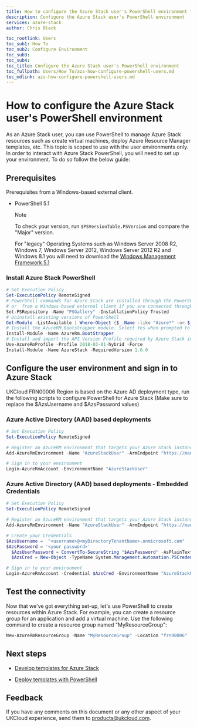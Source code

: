 ```yaml
---
title: How to configure the Azure Stack user's PowerShell environment for UKCloud | Based on Microsoft Docs
description: Configure the Azure Stack user's PowerShell environment
services: azure-stack
author: Chris Black

toc_rootlink: Users
toc_sub1: How To
toc_sub2: Configure Environment
toc_sub3:
toc_sub4:
toc_title: Configure the Azure Stack user's PowerShell environment
toc_fullpath: Users/How To/azs-how-configure-powershell-users.md
toc_mdlink: azs-how-configure-powershell-users.md
---
```


# How to configure the Azure Stack user's PowerShell environment

As an Azure Stack user, you can use PowerShell to manage Azure Stack resources such as create virtual machines, deploy Azure Resource Manager templates, etc. This topic is scoped to use with the user environments only. In order to interact with Azure Stack PowerShell, you will need to set up your environment. To do so follow the below guide:

## Prerequisites

Prerequisites from a Windows-based external client.

- PowerShell 5.1

    > [!NOTE]
    > To check your version, run `$PSVersionTable.PSVersion` and compare the "Major" version.
    >
    > For "legacy" Operating Systems such as Windows Server 2008 R2, Windows 7, Windows Server 2012, Windows Server 2012 R2 and Windows 8.1 you will need to download the [Windows Management Framework 5.1](https://docs.microsoft.com/en-us/powershell/wmf/5.1/install-configure)

### Install Azure Stack PowerShell

  ```PowerShell
  # Set Execution Policy
  Set-ExecutionPolicy RemoteSigned
  # PowerShell commands for Azure Stack are installed through the PowerShell gallery. To register the PSGallery repository, open an elevated PowerShell session from the development kit 
  # or  from a Windows-based external client if you are connected through VPN and run the following command:
  Set-PSRepository -Name "PSGallery" -InstallationPolicy Trusted
  # Uninstall existing versions of PowerShell
  Get-Module -ListAvailable | Where-Object {$_.Name -like "Azure*" -or $_.Name -like "Azs*"} | Uninstall-Module -Force
  # Install the AzureRM.Bootstrapper module. Select Yes when prompted to install NuGet
  Install-Module -Name AzureRm.BootStrapper
  # Install and import the API Version Profile required by Azure Stack into the current PowerShell session.
  Use-AzureRmProfile -Profile 2018-03-01-hybrid -Force
  Install-Module -Name AzureStack -RequiredVersion 1.6.0
  ```

## Configure the user environment and sign in to Azure Stack

UKCloud FRN00006 Region is based on the Azure AD deployment type, run the following scripts to configure PowerShell for Azure Stack (Make sure to replace the  $AzsUsername and  $AzsPassword values)

### Azure Active Directory (AAD) based deployments

  ```PowerShell
  # Set Execution Policy
  Set-ExecutionPolicy RemoteSigned

  # Register an AzureRM environment that targets your Azure Stack instance
  Add-AzureRmEnvironment -Name "AzureStackUser" -ArmEndpoint "https://management.frn00006.azure.ukcloud.com"

  # Sign in to your environment
  Login-AzureRmAccount -EnvironmentName "AzureStackUser"
  ```

### Azure Active Directory (AAD) based deployments - Embedded Credentials

  ```PowerShell
  # Set Execution Policy
  Set-ExecutionPolicy RemoteSigned

  # Register an AzureRM environment that targets your Azure Stack instance
  Add-AzureRmEnvironment -Name "AzureStackUser" -ArmEndpoint "https://management.frn00006.azure.ukcloud.com"

  # Create your Credentials
  $AzsUsername =  "<username>@<myDirectoryTenantName>.onmicrosoft.com"
  $AzsPassword = '<your password>'
    $AzsUserPassword = ConvertTo-SecureString "$AzsPassword" -AsPlainText -Force
    $AzsCred = New-Object -TypeName System.Management.Automation.PSCredential -ArgumentList $AzsUsername,$AzsUserPassword

  # Sign in to your environment
  Login-AzureRmAccount -Credential $AzsCred -EnvironmentName "AzureStackUser"
  ```

## Test the connectivity

Now that we've got everything set-up, let's use PowerShell to create resources within Azure Stack. For example, you can create a resource group for an application and add a virtual machine. Use the following command to create a resource group named "MyResourceGroup":

```PowerShell
New-AzureRmResourceGroup -Name "MyResourceGroup" -Location "frn00006"
```

## Next steps

* [Develop templates for Azure Stack](https://github.com/MicrosoftDocs/azure-docs/blob/master/articles/azure-stack/user/azure-stack-develop-templates.md)

* [Deploy templates with PowerShell](https://github.com/MicrosoftDocs/azure-docs/blob/master/articles/azure-stack/user/azure-stack-deploy-template-powershell.md)

## Feedback

If you have any comments on this document or any other aspect of your UKCloud experience, send them to <products@ukcloud.com>.
